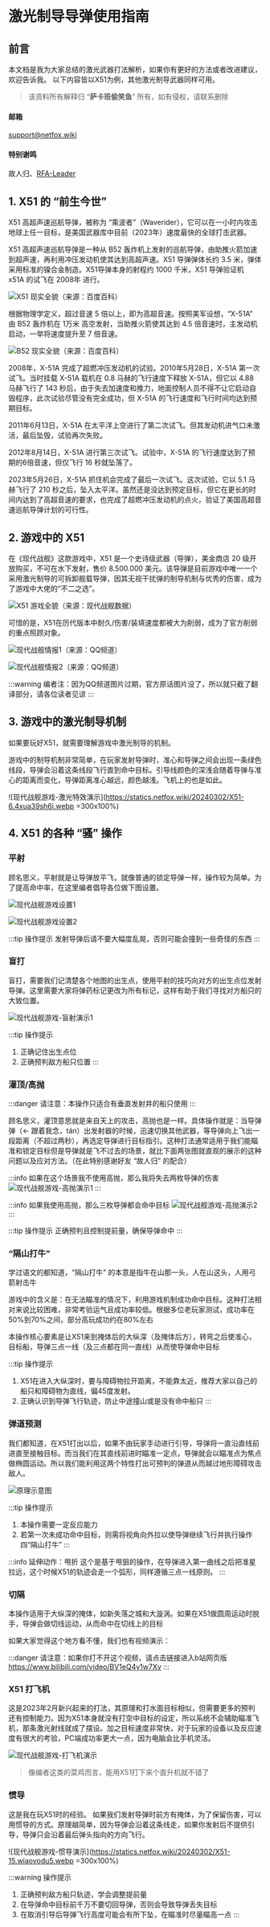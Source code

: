 ﻿---
author: 萨卡班偷笑鱼
isOriginal: true
copyright: false
---

# 激光制导导弹使用指南

<OC OcID="0" OcDesc="请放心食用"/>

## 前言

本文档是我为大家总结的激光武器打法解析，如果你有更好的方法或者改进建议，欢迎告诉我。
以下内容皆以X51为例，其他激光制导武器同样可用。

>该资料所有解释归 “**萨卡班偷笑鱼**” 所有，如有侵权，请联系删除

#### 邮箱

<support@netfox.wiki>

#### 特别谢鸣

故人归、[RFA-Leader](https://space.bilibili.com/521405574)

## 1. X51 的 “前生今世”

X51 高超声速巡航导弹，被称为 “乘波者”（Waverider），它可以在一小时内攻击地球上任一目标，是美国武器库中目前（2023年）速度最快的全球打击武器。

X51 高超声速巡航导弹是一种从 B52 轰炸机上发射的巡航导弹，由助推火箭加速到超声速，再利用冲压发动机使其达到高超声速。X51 导弹弹体长约 3.5 米，弹体采用标准的镍合金制造。X51导弹本身的射程约 1000 千米，X51 导弹验证机 x51A 的试飞在 2008年 进行。

![X51 现实全貌（来源：百度百科）](https://statics.netfox.wiki/20240302/X51-1.2ob9js7qpc.webp)

根据物理学定义，超过音速 5 倍以上，即为高超音速。按照美军设想，“X-51A” 由 B52 轰炸机在 1万米 高空发射，当助推火箭使其达到 4.5 倍音速时，主发动机启动，一举将速度提升至 7 倍音速。

![B52 现实全貌（来源：百度百科）](https://statics.netfox.wiki/20240302/X51-2.3uuksdwnar.webp)

2008年，X-51A 完成了超燃冲压发动机的试验。2010年5月28日，X-51A 第一次试飞。当时挂载 X-51A 载机在 0.8 马赫的飞行速度下释放 X-51A，但它以 4.88 马赫飞行了 143 秒后，由于失去加速度和推力，地面控制人员不得不让它启动自毁程序，此次试验尽管没有完全成功，但 X-51A 的飞行速度和飞行时间均达到预期目标。

2011年6月13日，X-51A 在太平洋上空进行了第二次试飞。但其发动机进气口未激活，最后坠毁，试验再次失败。

2012年8月14日，X-51A 进行第三次试飞。试验中，X-51A 的飞行速度达到了预期的6倍音速，但仅飞行 16 秒就坠落了。

2023年5月26日，X-51A 抓住机会完成了最后一次试飞。这次试验，它以 5.1 马赫飞行了 210 秒之后，坠入太平洋。虽然还是没达到预定目标，但它在更长的时间内达到了高超音速的要求，也完成了超燃冲压发动机的点火，验证了美国高超音速巡航导弹计划的可行性。

## 2. 游戏中的 X51

在《现代战舰》这款游戏中，X51 是一个史诗级武器（导弹），美金商店 20 级开放购买，不可在水下发射，售价 8.500.000 美元。该导弹是目前游戏中唯一一个采用激光制导的可拆卸舰载导弹，因其无视干扰弹的制导机制与优秀的伤害，成为了游戏中大佬的“不二之选”。

![X51 游戏全貌（来源：现代战舰数据）](https://statics.netfox.wiki/20240302/X51-3.2dofqmsik4.webp)

可惜的是，X51在历代版本中耐久/伤害/装填速度都被大为削弱，成为了官方削弱的重点照顾对象。

![现代战舰情报1（来源：QQ频道）](https://statics.netfox.wiki/20240302/X51-4.2h81ocll9y.webp)

![现代战舰情报2（来源：QQ频道）](https://statics.netfox.wiki/20240302/X51-5.4ckmgyy0vr.webp)

:::warning 编者注：因为QQ频道图片过期，官方原话图片没了，所以就只截了翻译部分，请各位读者见谅
:::

## 3. 游戏中的激光制导机制

如果要玩好X51，就需要理解游戏中激光制导的机制。

游戏中的制导机制非常简单，在玩家发射导弹时，准心和导弹之间会出现一条绿色线段，导弹会沿着这条线段飞行直到命中目标。引导线颜色的深浅会随着导弹与准心的距离而变化，导弹距离准心越远，颜色越浅。飞机上的也是如此。

![现代战舰游戏-激光特效演示](https://statics.netfox.wiki/20240302/X51-6.4xua39sh6i.webp =300x100%)


## 4. X51 的各种 “骚” 操作

### 平射

顾名思义，平射就是让导弹放平飞，就像普通的锁定导弹一样，操作较为简单。为了提高命中率，在这里编者倡导各位做下图设置。

![现代战舰游戏设置1](https://statics.netfox.wiki/20240302/X51-7.7p14v0ut8.webp)

![现代战舰游戏设置2](https://statics.netfox.wiki/20240302/X51-8.13likbaj9a.webp)

:::tip 操作提示
发射导弹后请不要大幅度乱晃，否则可能会撞到一些奇怪的东西
:::

### 盲打

盲打，需要我们记清楚各个地图的出生点，使用平射的技巧向对方的出生点位发射导弹。这里需要大家将弹药标记更改为所有标记，这样有助于我们寻找对方船只的大致位置。

![现代战舰游戏-盲射演示1](https://statics.netfox.wiki/20240302/X51-9.lt9fepds.webp)

:::tip 操作提示

1. 正确记住出生点位
2. 正确预判敌方船只位置
:::

### 灌顶/高抛 <Badge text="特殊" type="danger" />

:::danger 请注意：本操作只适合有垂直发射井的船只使用
:::

顾名思义，灌顶意思就是来自天上的攻击，高抛也是一样。具体操作就是：当导弹弹（← 跟着我念，tán）出发射器的时候，迅速切换其他武器，等导弹向上飞出一段距离（不超过两秒），再选定导弹进行目标指引。这种打法通常适用于我们能瞄准和锁定目标但是导弹就是飞不过去的场景，就比下面两张图就直观的展示的这种问题以及应对方法。（在此特别感谢好友 “故人归” 的配合）

:::info 如果在这个场景我不使用高抛，那么我将失去两枚导弹的伤害
![现代战舰游戏-高抛演示1](https://statics.netfox.wiki/20240302/X51-11.51dw0zljwk.webp)
:::

:::info 如果我使用高抛，那么三枚导弹都会命中目标
![现代战舰游戏-高抛演示2](https://statics.netfox.wiki/20240302/X51-12.45f757s3r.webp)
:::

:::tip 操作提示
正确预判且控制提前量，确保导弹命中
:::

### “隔山打牛”

学过语文的都知道，“隔山打牛” 的本意是指牛在山那一头，人在山这头，人用弓箭射击牛

游戏中的含义是：在无法瞄准的情况下，利用游戏机制成功命中目标。这种打法相对来说比较困难，非常考验运气且成功率较低。根据多位老玩家测试，成功率在50%到70%之间，部分高玩成功约在80%左右

本操作核心要素是让X51来到掩体后的大纵深（及掩体后方），转弯之后使准心，目标船，导弹三点一线（及三点都在同一直线）从而使导弹命中目标

:::tip 操作提示

1. X51在进入大纵深时，要与障碍物拉开距离，不能靠太近，推荐大家以自己的船只和障碍物为直线，偏45度发射。
2. 正确认识到导弹飞行轨迹，防止中途撞山或是没有命中船只
:::

### 弹道预测

我们都知道，在X51打出以后，如果不由玩家手动进行引导，导弹将一直沿直线前进直至接触目标。而当我们在其直线前进时瞄准一定点，导弹就会以瞄准点为焦点做椭圆运动。所以我们能利用这两个特性打出可预判的弹道从而越过地形障碍攻击敌人。

![原理示意图](https://statics.netfox.wiki/20240302/X51-13.969hd3ipzd.webp)

:::tip 操作提示

1. 本操作需要一定反应能力
2. 若第一次未成功命中目标，则需将视角向外拉以使导弹继续飞行并执行操作四“隔山打牛”
:::

:::info 延伸动作：甩折
这个是基于甩狙的操作，在导弹进入第一曲线之后把准星拉远，这个时候X51的轨迹会走一个弧形，同样遵循三点一线原则。
:::

### 切隔

本操作适用于大纵深的掩体，如新失落之城和大漩涡。如果在X51做圆周运动时脱手，导弹会做切线运动，从而命中在切线上的目标

如果大家觉得这个地方看不懂，我们也有视频演示：

<BiliBili bvid="BV1eQ4y1w7Xv" />

:::danger 请注意：如果你打不开这个视频，请点击链接进入b站网页版
https://www.bilibili.com/video/BV1eQ4y1w7Xv
:::

### X51 打飞机

这是2023年2月新兴起来的打法，其原理和打水面目标相似，但需要更多的预判还有控制能力。因为X51本身就没有打空中目标的设定，所以系统不会辅助瞄准飞机，那条激光射线就成了摆设。加之目标速度非常快，对于玩家的设备以及反应速度有很大的考验，PC端成功率更大一点，因为电脑会比手机灵活。

![现代战舰游戏-打飞机演示](https://statics.netfox.wiki/20240302/X51-14.1hryb6iu4r.webp)

>像编者这类的菜鸡而言，能用X51打下来个直升机就不错了

### 惯导

这是我在玩X51时的经验。 如果我们发射导弹时前方有掩体，为了保留伤害，可以用惯导的方式。原理越简单，因为导弹会沿着这条线走，如果你发射后不提供引导，导弹只会沿着最后弹头指向的方向飞行。

![现代战舰游戏-惯导演示](https://statics.netfox.wiki/20240302/X51-15.wiaovodu5.webp =300x100%)

:::warning 操作提示

1. 正确预判敌方船只轨迹，学会调整提前量
2. 在导弹命中目标前千万不要切回导弹，否则会导致导弹丢失目标
3. 在取消引导后导弹飞行高度可能会有所下坠，在瞄准时尽量瞄高一点
:::
